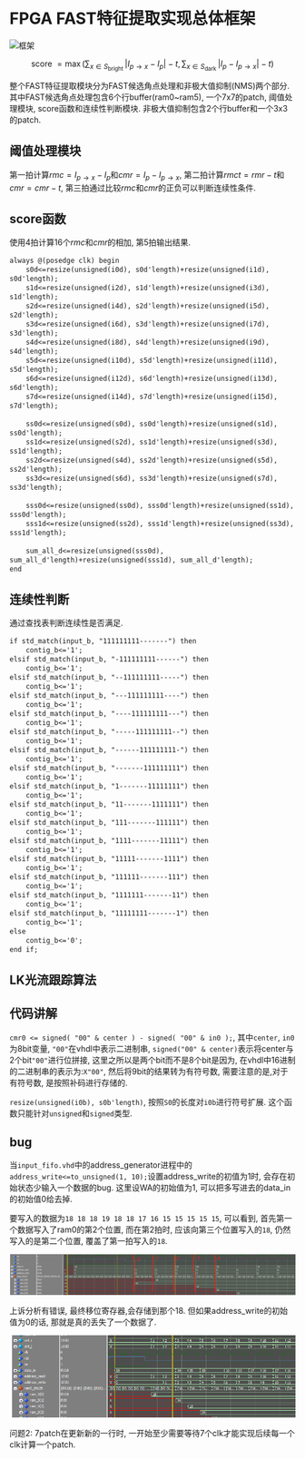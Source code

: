 # FPGA FAST特征提取实现总体框架

![框架](../FPGA-FAST/asset/FAST_FRAME.png)

$$
\text { score }=\max \left(\sum_{x \in S_{\text {bright }}}\left|I_{p \rightarrow x}-I_p\right|-t, \sum_{x \in S_{\text {dark }}}\left|I_p-I_{p \rightarrow x}\right|-t\right) \tag{1}
$$

整个FAST特征提取模块分为FAST候选角点处理和非极大值抑制(NMS)两个部分. 其中FAST候选角点处理包含6个行buffer(ram0~ram5), 一个7x7的patch, 阈值处理模块, score函数和连续性判断模块. 非极大值抑制包含2个行buffer和一个3x3的patch.

## 阈值处理模块

第一拍计算$rmc = I_{p\rightarrow x}-I_p$和$cmr = I_p- I_{p\rightarrow x}$, 第二拍计算$rmct = rmr-t$和$cmr = cmr-t$, 第三拍通过比较$rmc$和$cmr$的正负可以判断连续性条件.

## score函数

使用4拍计算16个$rmc$和$cmr$的相加, 第5拍输出结果.

```verilog{.line-numbers}
always @(posedge clk) begin
    s0d<=resize(unsigned(i0d), s0d'length)+resize(unsigned(i1d), s0d'length);
    s1d<=resize(unsigned(i2d), s1d'length)+resize(unsigned(i3d), s1d'length);
    s2d<=resize(unsigned(i4d), s2d'length)+resize(unsigned(i5d), s2d'length);
    s3d<=resize(unsigned(i6d), s3d'length)+resize(unsigned(i7d), s3d'length);
    s4d<=resize(unsigned(i8d), s4d'length)+resize(unsigned(i9d), s4d'length);
    s5d<=resize(unsigned(i10d), s5d'length)+resize(unsigned(i11d), s5d'length);
    s6d<=resize(unsigned(i12d), s6d'length)+resize(unsigned(i13d), s6d'length);
    s7d<=resize(unsigned(i14d), s7d'length)+resize(unsigned(i15d), s7d'length);

    ss0d<=resize(unsigned(s0d), ss0d'length)+resize(unsigned(s1d), ss0d'length);
    ss1d<=resize(unsigned(s2d), ss1d'length)+resize(unsigned(s3d), ss1d'length);
    ss2d<=resize(unsigned(s4d), ss2d'length)+resize(unsigned(s5d), ss2d'length);
    ss3d<=resize(unsigned(s6d), ss3d'length)+resize(unsigned(s7d), ss3d'length);

    sss0d<=resize(unsigned(ss0d), sss0d'length)+resize(unsigned(ss1d), sss0d'length);
    sss1d<=resize(unsigned(ss2d), sss1d'length)+resize(unsigned(ss3d), sss1d'length);

    sum_all_d<=resize(unsigned(sss0d), sum_all_d'length)+resize(unsigned(sss1d), sum_all_d'length);
end
```

## 连续性判断

通过查找表判断连续性是否满足.

```verilog{.line-numbers}
if std_match(input_b, "111111111-------") then
    contig_b<='1';
elsif std_match(input_b, "-111111111------") then
    contig_b<='1';
elsif std_match(input_b, "--111111111-----") then
    contig_b<='1';
elsif std_match(input_b, "---111111111----") then
    contig_b<='1';
elsif std_match(input_b, "----111111111---") then
    contig_b<='1';
elsif std_match(input_b, "-----111111111--") then
    contig_b<='1';
elsif std_match(input_b, "------111111111-") then
    contig_b<='1';
elsif std_match(input_b, "-------111111111") then
    contig_b<='1';
elsif std_match(input_b, "1-------11111111") then
    contig_b<='1';
elsif std_match(input_b, "11-------1111111") then
    contig_b<='1';
elsif std_match(input_b, "111-------111111") then
    contig_b<='1';
elsif std_match(input_b, "1111-------11111") then
    contig_b<='1';
elsif std_match(input_b, "11111-------1111") then
    contig_b<='1';
elsif std_match(input_b, "111111-------111") then
    contig_b<='1';
elsif std_match(input_b, "1111111-------11") then
    contig_b<='1';
elsif std_match(input_b, "11111111-------1") then
    contig_b<='1';
else
    contig_b<='0';
end if;
```

## LK光流跟踪算法






## 代码讲解

`cmr0 <= signed( "00" & center ) - signed( "00" & in0 );`, 其中`center`, `in0`为8bit变量, `"00"`在vhdl中表示二进制串, `signed("00" & center)`表示将center与2个bit`"00"`进行位拼接, 这里之所以是两个bit而不是8个bit是因为, 在vhdl中16进制的二进制串的表示为:`X"00"`, 然后将9bit的结果转为有符号数, 需要注意的是,对于有符号数, 是按照补码进行存储的.

`resize(unsigned(i0b), s0b'length)`, 按照`S0`的长度对`i0b`进行符号扩展. 这个函数只能针对`unsigned`和`signed`类型.


## bug 

当`input_fifo.vhd`中的address_generator进程中的`address_write<=to_unsigned(1, 10);`设置address_write的初值为1时, 会存在初始状态少输入一个数据的bug. 这里设WA的初始值为1, 可以把多写进去的data_in的初始值0给去掉.

要写入的数据为`18 18 18 19 18 18 17 16 15 15 15 15 15`, 可以看到, 首先第一个数据写入了ram0的第2个位置, 而在第2拍时, 应该向第三个位置写入的`18`, 仍然写入的是第二个位置, 覆盖了第一拍写入的`18`.

![](asset/20221027174904.png)  

上诉分析有错误, 最终移位寄存器,会存储到那个18. 但如果address_write的初始值为0的话, 那就是真的丢失了一个数据了.

![](asset/20221027193703.png)  


问题2: 7patch在更新新的一行时, 一开始至少需要等待7个clk才能实现后续每一个clk计算一个patch. 